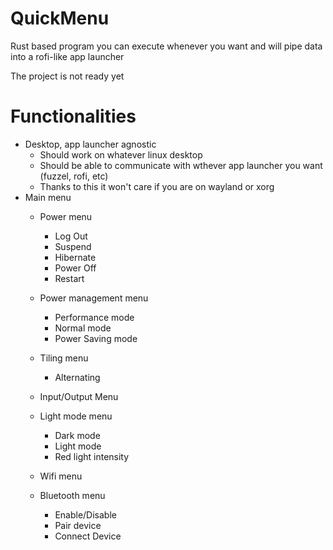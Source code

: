 # QuickMenu
Rust based program you can execute whenever you want and will pipe data into a rofi-like app launcher

The project is not ready yet

# Functionalities
- Desktop, app launcher agnostic
  - Should work on whatever linux desktop
  - Should be able to communicate with wthever app launcher you want (fuzzel, rofi, etc)
  - Thanks to this it won't care if you are on wayland or xorg
- Main menu
  - Power menu
    - Log Out
    - Suspend
    - Hibernate
    - Power Off
    - Restart
  - Power management menu
    - Performance mode
    - Normal mode
    - Power Saving mode
  - Tiling menu
    - Alternating
    
  - Input/Output Menu
  - Light mode menu
    - Dark mode
    - Light mode
    - Red light intensity
  - Wifi menu
  - Bluetooth menu
    - Enable/Disable
    - Pair device
    - Connect Device

